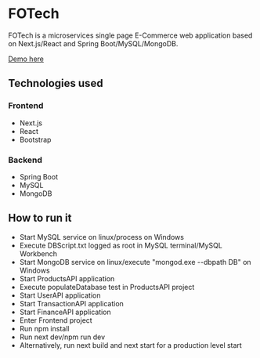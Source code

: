 # FOTech

FOTech is a microservices single page E-Commerce web application based on Next.js/React and Spring Boot/MySQL/MongoDB.

[Demo here](https://maxpower.es)

## Technologies used
### Frontend
* Next.js
* React
* Bootstrap
### Backend
* Spring Boot
* MySQL
* MongoDB
## How to run it
* Start MySQL service on linux/process on Windows
* Execute DBScript.txt logged as root in MySQL terminal/MySQL Workbench
* Start MongoDB service on linux/execute "mongod.exe --dbpath DB" on Windows
* Start ProductsAPI application
* Execute populateDatabase test in ProductsAPI project
* Start UserAPI application
* Start TransactionAPI application
* Start FinanceAPI application
* Enter Frontend project
* Run npm install
* Run next dev/npm run dev
* Alternatively, run next build and next start for a production level start
